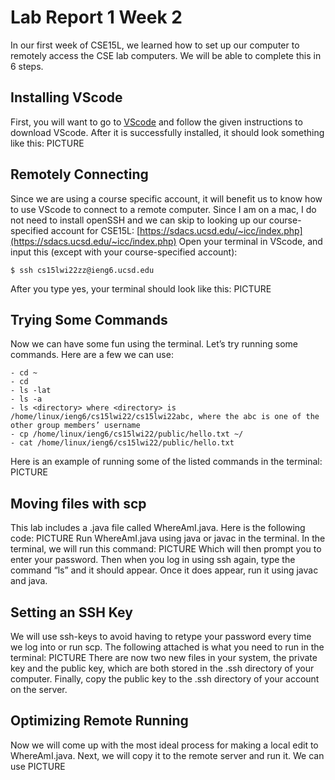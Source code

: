 # Lab Report 1 Week 2
In our first week of CSE15L, we learned how to set up our computer to remotely access the CSE lab computers. We will be able to complete this in 6 steps.


## Installing VScode
First, you will want to go to [VScode](https://code.visualstudio.com/) and follow the given instructions to download VScode. After it is successfully installed, it should look something like this:
PICTURE

## Remotely Connecting
Since we are using a course specific account, it will benefit us to know how to use VScode to connect to a remote computer. Since I am on a mac, I do not need to install openSSH and we can skip to looking up our course-specified account for CSE15L:
[https://sdacs.ucsd.edu/~icc/index.php](https://sdacs.ucsd.edu/~icc/index.php)
Open your terminal in VScode, and input this (except with your course-specified account):
```
$ ssh cs15lwi22zz@ieng6.ucsd.edu
```
After you type yes, your terminal should look like this:
PICTURE

## Trying Some Commands
Now we can have some fun using the terminal. Let’s try running some commands. Here are a few we can use:
```
- cd ~
- cd
- ls -lat
- ls -a
- ls <directory> where <directory> is /home/linux/ieng6/cs15lwi22/cs15lwi22abc, where the abc is one of the other group members’ username
- cp /home/linux/ieng6/cs15lwi22/public/hello.txt ~/
- cat /home/linux/ieng6/cs15lwi22/public/hello.txt
```
Here is an example of running some of the listed commands in the terminal:
PICTURE

## Moving files with scp
This lab includes a .java file called WhereAmI.java. Here is the following code:
PICTURE
Run WhereAmI.java using java or javac in the terminal. 
In the terminal, we will run this command: 
PICTURE
Which will then prompt you to enter your password. Then when you log in using ssh again, type the command “ls” and it should appear. Once it does appear, run it using javac and java. 

## Setting an SSH Key
We will use ssh-keys to avoid having to retype your password every time we log into or run scp. The following attached is what you need to run in the terminal:
PICTURE
There are now two new files in your system, the private key and the public key, which are both stored in the .ssh directory of your computer. Finally, copy the public key to the .ssh directory of your account on the server. 

## Optimizing Remote Running
Now we will come up with the most ideal process for making a local edit to WhereAmI.java. Next, we will copy it to the remote server and run it. We can use
PICTURE
